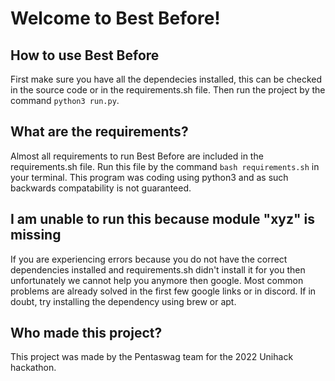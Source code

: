 # Welcome to Best Before!

## How to use Best Before
First make sure you have all the dependecies installed, this can be checked in the source code 
or in the requirements.sh file. Then run the project by the command ```python3 run.py```. 


## What are the requirements?
Almost all requirements to run Best Before are included in the requirements.sh file. Run this file by the command ```bash requirements.sh``` in your terminal. This program was coding using python3 and as such backwards compatability is not guaranteed.

## I am unable to run this because module "xyz" is missing
If you are experiencing errors because you do not have the correct dependencies installed and requirements.sh didn't install it for you then unfortunately we cannot help you anymore then google. Most common problems are already solved in the first few google links or in discord. If in doubt, try installing the dependency using brew or apt. 

## Who made this project?
This project was made by the Pentaswag team for the 2022 Unihack hackathon. 